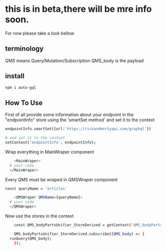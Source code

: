 # this is in beta,there will be mre info soon.

For now please take a look bellow

## terminology

QMS means Query/Mutation/Subscription
QMS_body is the payload

## install

```bash
npm i auto-gql
```

## How To Use

First of all provide some information about your endpoint in the "endpointInfo" store using the 'smartSet method' and set it to the context

```bash
endpointInfo.smartSet({url:'https://rickandmortyapi.com/graphql'})

# and set it to the context
setContext('endpointInfo', endpointInfo);
```

Wrap everything in MainWraper component

```bash
	<MainWraper>
  # your code
  </MainWraper>
```

Every QMS must be wraped in QMSWraper component

```bash
const queryName = 'articles'

	<QMSWraper QMSName={queryName}>
  # your code
  </QMSWraper>

```

Now use the stores in the context

```bash
	const QMS_bodyPartsUnifier_StoreDerived = getContext('QMS_bodyPartsUnifier_StoreDerived');

	QMS_bodyPartsUnifier_StoreDerived.subscribe((QMS_body) => {
  runQuery(QMS_body);
	});

```
